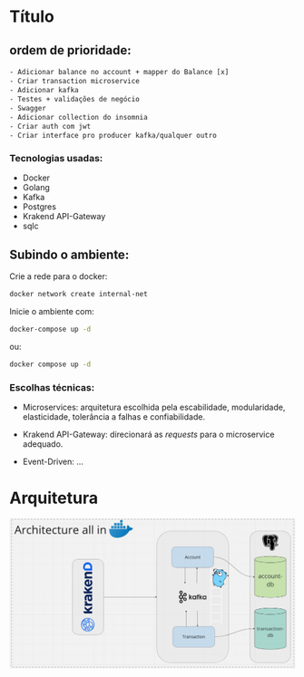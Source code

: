 # Título

## ordem de prioridade:
    - Adicionar balance no account + mapper do Balance [x]
    - Criar transaction microservice
    - Adicionar kafka
    - Testes + validações de negócio
    - Swagger
    - Adicionar collection do insomnia
    - Criar auth com jwt
    - Criar interface pro producer kafka/qualquer outro

### Tecnologias usadas:
- Docker
- Golang
- Kafka
- Postgres
- Krakend API-Gateway
- sqlc

## Subindo o ambiente:

Crie a rede para o docker:
```bash
docker network create internal-net
```

Inicie o ambiente com:
```bash
docker-compose up -d
```
ou:
```bash
docker compose up -d
```

### Escolhas técnicas:
- Microservices: arquitetura escolhida pela escabilidade, modularidade, elasticidade, tolerância a falhas e confiabilidade.

- Krakend API-Gateway: direcionará as <em>requests</em> para o microservice adequado. 
- Event-Driven: ...

# Arquitetura

![image info](./assets/arch.png)
